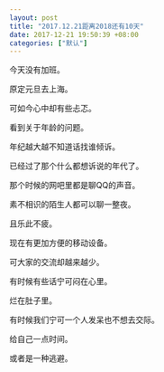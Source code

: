 ```yaml
---
layout: post
title: "2017.12.21距离2018还有10天"
date: 2017-12-21 19:50:39 +08:00
categories: ["默认"]
---
```


今天没有加班。

原定元旦去上海。

可如今心中却有些忐忑。

看到关于年龄的问题。

年纪越大越不知道话找谁倾诉。

已经过了那个什么都想诉说的年代了。

那个时候的网吧里都是聊QQ的声音。

素不相识的陌生人都可以聊一整夜。

且乐此不疲。

现在有更加方便的移动设备。

可大家的交流却越来越少。

有时候有些话宁可闷在心里。

烂在肚子里。

有时候我们宁可一个人发呆也不想去交际。

给自己一点时间。

或者是一种逃避。
 